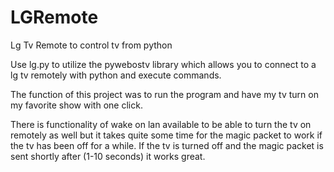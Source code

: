 # LGRemote

Lg Tv Remote to control tv from python

Use lg.py to utilize the pywebostv library which allows you to connect to a lg tv remotely with python and execute commands.

The function of this project was to run the program and have my tv turn on my favorite show with one click.

There is functionality of wake on lan available to be able to turn the tv on remotely as well but it takes quite some time for the magic packet to work if the tv has been off for a while. If the tv is turned off and the magic packet is sent shortly after (1-10 seconds) it works great.
